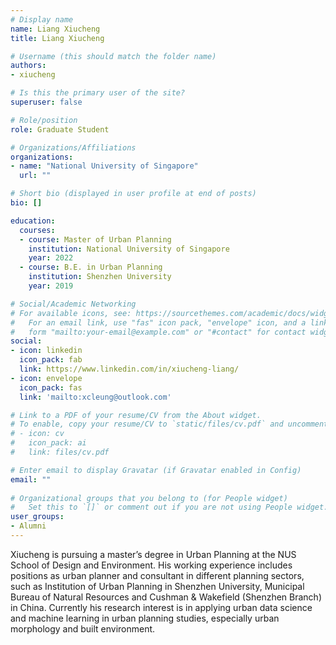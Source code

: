 ```yaml
---
# Display name
name: Liang Xiucheng
title: Liang Xiucheng

# Username (this should match the folder name)
authors:
- xiucheng

# Is this the primary user of the site?
superuser: false

# Role/position
role: Graduate Student

# Organizations/Affiliations
organizations:
- name: "National University of Singapore"
  url: ""

# Short bio (displayed in user profile at end of posts)
bio: []

education:
  courses:
  - course: Master of Urban Planning
    institution: National University of Singapore
    year: 2022
  - course: B.E. in Urban Planning
    institution: Shenzhen University
    year: 2019

# Social/Academic Networking
# For available icons, see: https://sourcethemes.com/academic/docs/widgets/#icons
#   For an email link, use "fas" icon pack, "envelope" icon, and a link in the
#   form "mailto:your-email@example.com" or "#contact" for contact widget.
social:
- icon: linkedin
  icon_pack: fab
  link: https://www.linkedin.com/in/xiucheng-liang/
- icon: envelope
  icon_pack: fas
  link: 'mailto:xcleung@outlook.com'

# Link to a PDF of your resume/CV from the About widget.
# To enable, copy your resume/CV to `static/files/cv.pdf` and uncomment the lines below.  
# - icon: cv
#   icon_pack: ai
#   link: files/cv.pdf

# Enter email to display Gravatar (if Gravatar enabled in Config)
email: ""
  
# Organizational groups that you belong to (for People widget)
#   Set this to `[]` or comment out if you are not using People widget.  
user_groups:
- Alumni
---
```


Xiucheng is pursuing a master’s degree in Urban Planning at the NUS School of Design and Environment.
His working experience includes positions as urban planner and consultant in different planning sectors, such as Institution of Urban Planning in Shenzhen University, Municipal Bureau of Natural Resources and Cushman & Wakefield (Shenzhen Branch) in China.
Currently his research interest is in applying urban data science and machine learning in urban planning studies, especially urban morphology and built environment.
